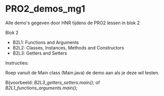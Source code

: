# PRO2_demos_mg1
Alle demo's gegeven door HNR tijdens de PRO2 lessen in blok 2

Blok 2

* B2L1: Functions and Arguments
* B2L2: Classes, Instances, Methods and Constructors
* B2L3: Getters and Setters


Instructies:

Roep vanuit de Main class (Main.java) de demo aan als je deze wil testen.

Bijvoorbeeld: *B2L3_getters_setters.main();* of *B2L1_functions_arguments.main();*
